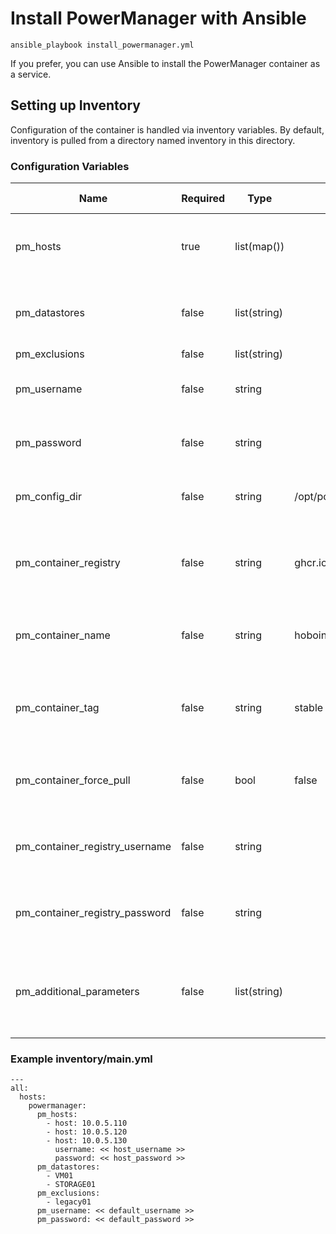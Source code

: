 # Install PowerManager with Ansible

`ansible_playbook install_powermanager.yml`

If you prefer, you can use Ansible to install the PowerManager container as a service.

## Setting up Inventory
Configuration of the container is handled via inventory variables.  By default, inventory is pulled from a directory named inventory in this directory.

### Configuration Variables
| Name                           | Required | Type         | Default | Description | More info |
|--------------------------------|----------|--------------|---------|-------------|-----------|
| pm_hosts                       | true     | list(map())  |         | List of maps with keys `host` (required), `username`, `password`. | [Link](../Hobo.PowerManager/CONFIG.md#pmhost) |
| pm_datastores                  | false    | list(string) |         | Datastores that must be available before continuing | |
| pm_exclusions                  | false    | list(string) |         | VMs to ignore | |
| pm_username                    | false    | string       |         | Username to use by default to connect to VMWare hosts | |
| pm_password                    | false    | string       |         | Password to use by default to connect to VMWare hosts | |
| pm_config_dir                  | false    | string       | /opt/powermanager | Destination directory for powermanager config files | |
| pm_container_registry          | false    | string       | ghcr.io | The container registry from which to pull the powermanager container | |
| pm_container_name              | false    | string       | hobointhecorner/hobo.powermanager | The name of the powermanager container to pull | |
| pm_container_tag               | false    | string       | stable  | The tag of the container to pull. Can be `latest`, `stable`, or any tagged version | |
| pm_container_force_pull        | false    | bool         | false   | Always pull the container image and restart the service | |
| pm_container_registry_username | false    | string       |         | The username with which to authenticate to the container registry | |
| pm_container_registry_password | false    | string       |         | The password with which to authenticate to the container registry | |
| pm_additional_parameters       | false    | list(string) |         | Any additional command-line parameters to pass to the Start-PowerManager cmdlet | |

### Example inventory/main.yml
```
---
all:
  hosts:
    powermanager:
      pm_hosts:
        - host: 10.0.5.110
        - host: 10.0.5.120
        - host: 10.0.5.130
          username: << host_username >>
          password: << host_password >>
      pm_datastores:
        - VM01
        - STORAGE01
      pm_exclusions:
        - legacy01
      pm_username: << default_username >>
      pm_password: << default_password >>
```
